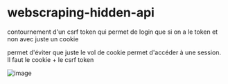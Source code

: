 # webscraping-hidden-api

contournement d'un csrf token qui permet de login que si on a le token et non avec juste un cookie

permet d'éviter que juste le vol de cookie permet d'accéder à une session. Il faut le cookie + le csrf token

![image](https://user-images.githubusercontent.com/102874093/177043523-81e0cfc1-2f8f-4967-a6af-e5fcfcbd6fa2.png)
